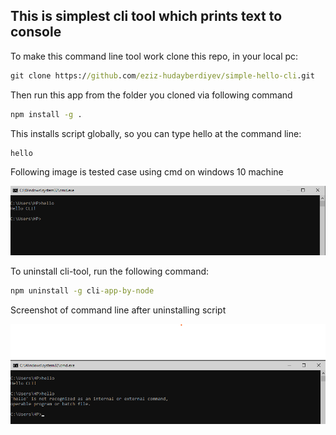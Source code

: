 ## This is simplest cli tool which prints text to console

To make this command line tool work clone this repo, in your local pc:

```cmd
git clone https://github.com/eziz-hudayberdiyev/simple-hello-cli.git
```

Then run this app from the folder you cloned via following command

```cmd
npm install -g .
```

This installs script globally, so you can type hello at the command line:

```cmd
hello
```

Following image is tested case using cmd on windows 10 machine

![image](./screenshots/testing-installed-cli.png)

To uninstall cli-tool, run the following command:

```cmd
npm uninstall -g cli-app-by-node
```

Screenshot of command line after uninstalling script

![image](./screenshots/testing-uninstalled-cli.png)
